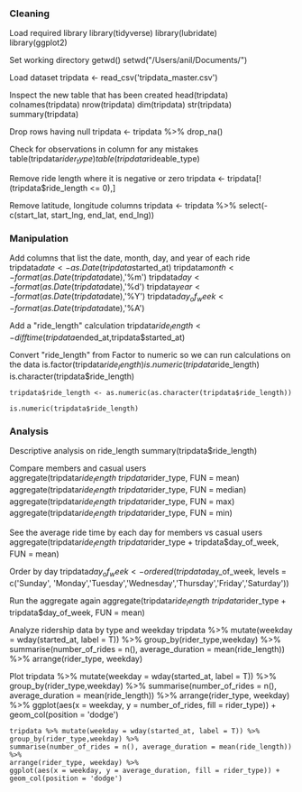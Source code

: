 ### Cleaning

Load required library
    library(tidyverse) 
    library(lubridate)  
    library(ggplot2) 

Set working directory
    getwd()
    setwd("/Users/anil/Documents/")

Load dataset
    tripdata <- read_csv('tripdata_master.csv')

Inspect the new table that has been created
    head(tripdata)
    colnames(tripdata)
    nrow(tripdata)
    dim(tripdata)
    str(tripdata)
    summary(tripdata)

Drop rows having null
    tripdata <- tripdata %>% drop_na()
    
Check for observations in column for any mistakes
    table(tripdata$rider_type)
    table(tripdata$rideable_type)
    
Remove ride length where it is negative or zero
    tripdata <- tripdata[!(tripdata$ride_length <= 0),]

Remove latitude, longitude columns
    tripdata <- tripdata %>% 
                    select(-c(start_lat, start_lng, end_lat, end_lng))

### Manipulation

Add columns that list the date, month, day, and year of each ride
    tripdata$date <- as.Date(tripdata$started_at)
    tripdata$month <- format(as.Date(tripdata$date),'%m')
    tripdata$day <- format(as.Date(tripdata$date),'%d')
    tripdata$year <- format(as.Date(tripdata$date),'%Y')
    tripdata$day_of_week <- format(as.Date(tripdata$date),'%A')

Add a "ride_length" calculation
    tripdata$ride_length <- difftime(tripdata$ended_at,tripdata$started_at)

Convert "ride_length" from Factor to numeric so we can run calculations on the data
    is.factor(tripdata$ride_length)
    is.numeric(tripdata$ride_length)
    is.character(tripdata$ride_length)

    tripdata$ride_length <- as.numeric(as.character(tripdata$ride_length))
    
    is.numeric(tripdata$ride_length)

### Analysis

Descriptive analysis on ride_length
    summary(tripdata$ride_length)

Compare members and casual users
    aggregate(tripdata$ride_length ~ tripdata$rider_type, FUN = mean)
    aggregate(tripdata$ride_length ~ tripdata$rider_type, FUN = median)
    aggregate(tripdata$ride_length ~ tripdata$rider_type, FUN = max)
    aggregate(tripdata$ride_length ~ tripdata$rider_type, FUN = min)

See the average ride time by each day for members vs casual users
    aggregate(tripdata$ride_length ~ tripdata$rider_type + 
                tripdata$day_of_week, FUN = mean)

Order by day
    tripdata$day_of_week <- ordered(tripdata$day_of_week, levels = c('Sunday',
                            'Monday','Tuesday','Wednesday','Thursday','Friday','Saturday'))

Run the aggregate again
    aggregate(tripdata$ride_length ~ tripdata$rider_type + 
                tripdata$day_of_week, FUN = mean)

Analyze ridership data by type and weekday
    tripdata %>% mutate(weekday = wday(started_at, label = T)) %>% 
    group_by(rider_type,weekday) %>% 
    summarise(number_of_rides = n(), average_duration = mean(ride_length)) %>% 
    arrange(rider_type, weekday)

Plot
    tripdata %>% mutate(weekday = wday(started_at, label = T)) %>% 
    group_by(rider_type,weekday) %>% 
    summarise(number_of_rides = n(), average_duration = mean(ride_length)) %>% 
    arrange(rider_type, weekday) %>% 
    ggplot(aes(x = weekday, y = number_of_rides, fill = rider_type)) +
                      geom_col(position = 'dodge')


    tripdata %>% mutate(weekday = wday(started_at, label = T)) %>% 
    group_by(rider_type,weekday) %>% 
    summarise(number_of_rides = n(), average_duration = mean(ride_length)) %>% 
    arrange(rider_type, weekday) %>% 
    ggplot(aes(x = weekday, y = average_duration, fill = rider_type)) +
    geom_col(position = 'dodge')



























